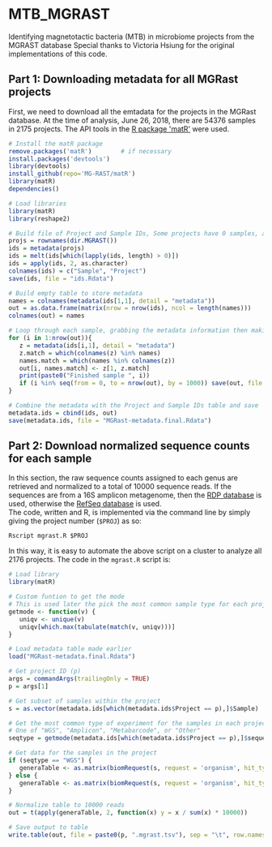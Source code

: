 # MTB_MGRAST
Identifying magnetotactic bacteria (MTB) in microbiome projects from the MGRAST database
Special thanks to Victoria Hsiung for the original implementations of this code.

## Part 1:  Downloading metadata for all MGRast projects
First, we need to download all the emtadata for the projects in the MGRast database.  At the time of analysis, June 26, 2018, there are 54376 samples in 2175 projects.  The API tools in the [R package 'matR'](https://github.com/MG-RAST/matR) were used.
```R
# Install the matR package
remove.packages('matR')        # if necessary
install.packages('devtools')
library(devtools)
install_github(repo='MG-RAST/matR') 
library(matR)
dependencies()

# Load libraries
library(matR)
library(reshape2)

# Build file of Project and Sample IDs, Some projects have 0 samples, and are ommitted.
projs = rownames(dir.MGRAST())
ids = metadata(projs)
ids = melt(ids[which(lapply(ids, length) > 0)])
ids = apply(ids, 2, as.character)
colnames(ids) = c("Sample", "Project")
save(ids, file = "ids.Rdata")

# Build empty table to store metadata
names = colnames(metadata(ids[1,1], detail = "metadata"))
out = as.data.frame(matrix(nrow = nrow(ids), ncol = length(names)))
colnames(out) = names

# Loop through each sample, grabbing the metadata information then making a final data table
for (i in 1:nrow(out)){
   z = metadata(ids[i,1], detail = "metadata")
   z.match = which(colnames(z) %in% names)
   names.match = which(names %in% colnames(z))
   out[i, names.match] <- z[1, z.match]
   print(paste0("Finished sample ", i))
   if (i %in% seq(from = 0, to = nrow(out), by = 1000)) save(out, file = "MGRast-metadata.Rdata")
}

# Combine the metadata with the Project and Sample IDs table and save
metadata.ids = cbind(ids, out)
save(metadata.ids, file = "MGRast-metadata.final.Rdata")
```

## Part 2:  Download normalized sequence counts for each sample
In this section, the raw sequence counts assigned to each genus are retrieved and normalized to a total of 10000 sequence reads. If the sequences are from a 16S amplicon metagenome, then the [RDP database](https://rdp.cme.msu.edu/) is used, otherwise the [RefSeq database](https://www.ncbi.nlm.nih.gov/refseq/) is used.  
The code, written and R, is implemented via the command line by simply giving the project number (`$PROJ`) as so:
```
Rscript mgrast.R $PROJ
```

In this way, it is easy to automate the above script on a cluster to analyze all 2176 projects.  The code in the `mgrast.R` script is:

```R
# Load library
library(matR)

# Custom funtion to get the mode
# This is used later the pick the most common sample type for each project
getmode <- function(v) {
   uniqv <- unique(v)
   uniqv[which.max(tabulate(match(v, uniqv)))]
}

# Load metadata table made earlier
load("MGRast-metadata.final.Rdata")

# Get project ID (p)
args = commandArgs(trailingOnly = TRUE)
p = args[1]

# Get subset of samples within the project
s = as.vector(metadata.ids[which(metadata.ids$Project == p),]$Sample)

# Get the most common type of experiment for the samples in each project
# One of "WGS", "Amplicon", "Metabarcode", or "Other"
seqtype = getmode(metadata.ids[which(metadata.ids$Project == p),]$sequence_type)

# Get data for the samples in the project
if (seqtype == "WGS") {
   generaTable <- as.matrix(biomRequest(s, request = 'organism', hit_type = 'all', source = 'RefSeq', group_level = 'genus', evalue = 5, wait = TRUE))
} else {
   generaTable <- as.matrix(biomRequest(s, request = 'organism', hit_type = 'all', source = 'RDP', group_level = 'genus', evalue = 5, wait = TRUE))
}

# Normalize table to 10000 reads
out = t(apply(generaTable, 2, function(x) y = x / sum(x) * 10000))

# Save output to table
write.table(out, file = paste0(p, ".mgrast.tsv"), sep = "\t", row.names = T, col.names = T, quote = F)
```

